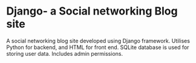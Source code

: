 # Django- a Social networking Blog site
A social networking blog site developed using Django framework. 
Utilises Python for backend, and HTML for front end. 
SQLite database is used for storing user data.
Includes admin permissions.
